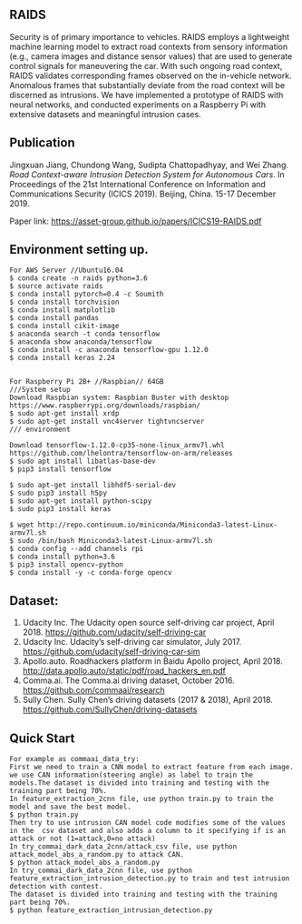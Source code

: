 ## RAIDS
Security is of primary importance to vehicles. RAIDS employs a lightweight machine learning model to extract road contexts from sensory information (e.g., camera
images and distance sensor values) that are used to generate control signals for maneuvering the car. With such ongoing road context, RAIDS validates corresponding frames
observed on the in-vehicle network. Anomalous frames that substantially deviate from the road context will be discerned
as intrusions. We have implemented a prototype of RAIDS with neural networks, and conducted experiments on a Raspberry Pi with extensive datasets and meaningful intrusion
cases.

## Publication
Jingxuan Jiang, Chundong Wang, Sudipta Chattopadhyay, and Wei Zhang. *Road Context-aware Intrusion Detection System for Autonomous Cars*. In Proceedings of the 21st International Conference on Information and Communications Security (ICICS 2019). Beijing, China. 15-17 December 2019.

Paper link: <https://asset-group.github.io/papers/ICICS19-RAIDS.pdf>

## Environment setting up.

    For AWS Server //Ubuntu16.04 
    $ conda create -n raids python=3.6
    $ source activate raids
    $ conda install pytorch=0.4 -c Soumith
    $ conda install torchvision
    $ conda install matplotlib
    $ conda install pandas
    $ conda install cikit-image
    $ anaconda search -t conda tensorflow
    $ anaconda show anaconda/tensorflow  
    $ conda install -c anaconda tensorflow-gpu 1.12.0
    $ conda install keras 2.24
   
    
    For Raspberry Pi 2B+ //Raspbian// 64GB
    ///System setup
    Download Raspbian system: Raspbian Buster with desktop
    https://www.raspberrypi.org/downloads/raspbian/
    $ sudo apt-get install xrdp
    $ sudo apt-get install vnc4server tightvncserver
    /// environment
   
    Download tensorflow-1.12.0-cp35-none-linux_armv7l.whl
    https://github.com/lhelontra/tensorflow-on-arm/releases
    $ sudo apt install libatlas-base-dev
    $ pip3 install tensorflow
    
    $ sudo apt-get install libhdf5-serial-dev
    $ sudo pip3 install h5py
    $ sudo apt-get install python-scipy
    $ sudo pip3 install keras
    
    $ wget http://repo.continuum.io/miniconda/Miniconda3-latest-Linux-armv7l.sh
    $ sudo /bin/bash Miniconda3-latest-Linux-armv7l.sh
    $ conda config --add channels rpi
    $ conda install python=3.6
    $ pip3 install opencv-python
    $ conda install -y -c conda-forge opencv
    
 
## Dataset:
   
  1. Udacity Inc. The Udacity open source self-driving car project, April 2018. <https://github.com/udacity/self-driving-car>
  2. Udacity Inc. Udacity’s self-driving car simulator, July 2017. <https://github.com/udacity/self-driving-car-sim>
  3. Apollo.auto. Roadhackers platform in Baidu Apollo project, April 2018. <http://data.apollo.auto/static/pdf/road_hackers_en.pdf>
  4. Comma.ai. The Comma.ai driving dataset, October 2016. <https://github.com/commaai/research>
  5. Sully Chen. Sully Chen’s driving datasets (2017 & 2018), April 2018. <https://github.com/SullyChen/driving-datasets>
    
## Quick Start
    For example as commaai_data_try:
    First we need to train a CNN model to extract feature from each image. we use CAN information(steering angle) as label to train the models.The dataset is divided into training and testing with the training part being 70%.
    In feature_extraction_2cnn file, use python train.py to train the model and save the best model.
    $ python train.py
    Then try to use intrusion CAN model code modifies some of the values in the  csv dataset and also adds a column to it specifying if is an attack or not (1=attack,0=no attack)
    In try_commai_dark_data_2cnn/attack_csv file, use python attack_model_abs_a_random.py to attack CAN.
    $ python attack_model_abs_a_random.py
    In try_commai_dark_data_2cnn file, use python feature_extraction_intrusion_detection.py to train and test intrusion detection with contest.
    The dataset is divided into training and testing with the training part being 70%.
    $ python feature_extraction_intrusion_detection.py

